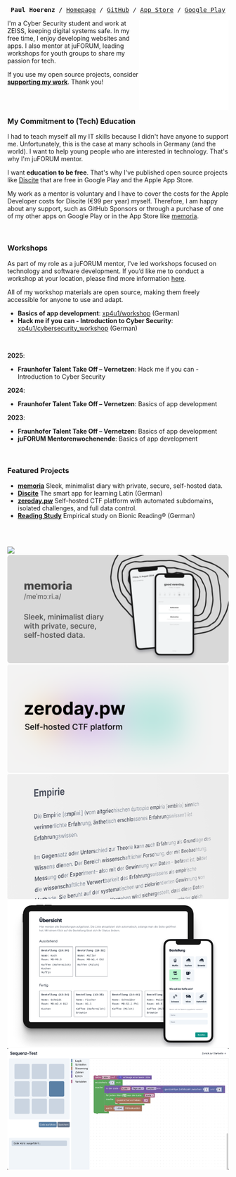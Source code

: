 <p><pre align="center">
<strong>Paul Hoerenz /</strong> <a href="https://paul.hoerenz.com">Homepage</a> / <a href="https://github.com/xp4u1">GitHub</a> / <a href="https://apps.apple.com/us/developer/paul-hoerenz/id1566607321">App Store</a> / <a href="https://play.google.com/store/apps/developer?id=Paul+Hoerenz&hl=en-US">Google Play</a></pre></p>

<img src="github-metrics.svg" align="right" width="40.5%"></img>

I'm a Cyber Security student and work at ZEISS, keeping digital systems safe. In my free time, I enjoy developing websites and apps. I also mentor at juFORUM, leading workshops for youth groups to share my passion for tech.

If you use my open source projects, consider **[supporting my work](https://github.com/sponsors/xp4u1)**. Thank you!</b><br/>

<br/><br/>

### My Commitment to (Tech) Education

I had to teach myself all my IT skills because I didn't have anyone to support me. Unfortunately, this is the case at many schools in Germany (and the world). I want to help young people who are interested in technology. That's why I'm juFORUM mentor.

I want **education to be free**. That's why I've published open source projects like [Discite](https://github.com/xp4u1/discite) that are free in Google Play and the Apple App Store.

My work as a mentor is voluntary and I have to cover the costs for the Apple Developer costs for Discite (€99 per year) myself. Therefore, I am happy about any support, such as GitHub Sponsors or through a purchase of one of my other apps on Google Play or in the App Store like [memoria](https://github.com/xp4u1/memoria).

<br />

### Workshops

As part of my role as a juFORUM mentor, I've led workshops focused on technology and software development. If you’d like me to conduct a workshop at your location, please find more information [here](https://www.juforum.de/mentoren/workshopangebot).

All of my workshop materials are open source, making them freely accessible for anyone to use and adapt.

- **Basics of app development**: [xp4u1/workshop](https://github.com/xp4u1/workshop) (German)
- **Hack me if you can - Introduction to Cyber Security**: [xp4u1/cybersecurity_workshop](https://github.com/xp4u1/cybersecurity_workshop) (German)


<br />

**2025**:

- **Fraunhofer Talent Take Off – Vernetzen**: Hack me if you can - Introduction to Cyber Security

**2024**:

- **Fraunhofer Talent Take Off – Vernetzen**: Basics of app development

**2023**:

- **Fraunhofer Talent Take Off – Vernetzen**: Basics of app development
- **juFORUM Mentorenwochenende**: Basics of app development

<br />

### Featured Projects

- **[memoria](https://github.com/xp4u1/memoria)** Sleek, minimalist diary with private, secure, self-hosted data.
- **[Discite](https://github.com/xp4u1/discite)** The smart app for learning Latin (German)
- **[zeroday.pw](https://github.com/xp4u1/zeroday_pw)** Self-hosted CTF platform with automated subdomains, isolated challenges, and full data control.
- **[Reading Study](https://github.com/xp4u1/reading_study)** Empirical study on Bionic Reading® (German)

<br /><br />

[![](discite.png)](https://github.com/xp4u1/discite)
[![](memoria.png)](https://github.com/xp4u1/memoria)
[![](zeroday_pw.png)](https://github.com/xp4u1/zeroday_pw)
[![](reading_study.png)](https://github.com/xp4u1/reading_study)
[![](dulcis.png)](https://github.com/xp4u1/dulcis)
[![](app_workshop.png)](https://github.com/xp4u1/workshop)
